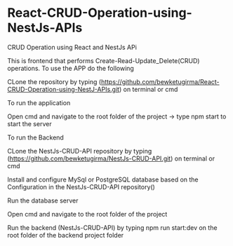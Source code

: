 # React-CRUD-Operation-using-NestJs-APIs
CRUD Operation using React and NestJs APi

This is frontend that performs Create-Read-Update_Delete(CRUD) operations. To use the APP do the following 

CLone the repository by typing (https://github.com/bewketugirma/React-CRUD-Operation-using-NestJ-APIs.git) on terminal or cmd

To run the application

Open cmd and navigate to the root folder of the project -> type npm start to start the server

To run the Backend

CLone the NestJs-CRUD-API repository by typing (https://github.com/bewketugirma/NestJs-CRUD-API.git) on terminal or cmd

Install and configure MySql or PostgreSQL database based on the Configuration in the NestJs-CRUD-API repository()

Run the database server

Open cmd and navigate to the root folder of the project 

Run the backend (NestJs-CRUD-API) by typing npm run start:dev on the root folder of the backend project folder

